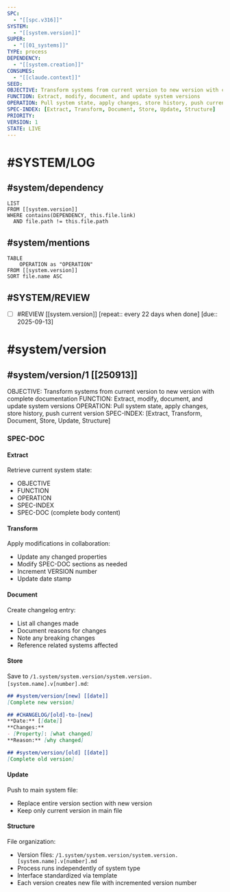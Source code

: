 ```yaml
---
SPC:
  - "[[spc.v316]]"
SYSTEM:
  - "[[system.version]]"
SUPER:
  - "[[01_systems]]"
TYPE: process
DEPENDENCY:
  - "[[system.creation]]"
CONSUMES:
  - "[[claude.context]]"
SEED:
OBJECTIVE: Transform systems from current version to new version with complete documentation
FUNCTION: Extract, modify, document, and update system versions
OPERATION: Pull system state, apply changes, store history, push current version
SPEC-INDEX: [Extract, Transform, Document, Store, Update, Structure]
PRIORITY:
VERSION: 1
STATE: LIVE
---
```

# #SYSTEM/LOG
## #system/dependency
```dataview
LIST
FROM [[system.version]]
WHERE contains(DEPENDENCY, this.file.link)
  AND file.path != this.file.path
```
## #system/mentions
```dataview
TABLE
    OPERATION as "OPERATION"
FROM [[system.version]]
SORT file.name ASC
```
## #SYSTEM/REVIEW
- [ ] #REVIEW [[system.version]]  [repeat:: every 22 days when done]  [due:: 2025-09-13]
# #system/version
## #system/version/1 [[250913]]
OBJECTIVE: Transform systems from current version to new version with complete documentation
FUNCTION: Extract, modify, document, and update system versions
OPERATION: Pull system state, apply changes, store history, push current version
SPEC-INDEX: [Extract, Transform, Document, Store, Update, Structure]

### SPEC-DOC

#### Extract
Retrieve current system state:
- OBJECTIVE
- FUNCTION
- OPERATION
- SPEC-INDEX
- SPEC-DOC (complete body content)

#### Transform
Apply modifications in collaboration:
- Update any changed properties
- Modify SPEC-DOC sections as needed
- Increment VERSION number
- Update date stamp

#### Document
Create changelog entry:
- List all changes made
- Document reasons for changes
- Note any breaking changes
- Reference related systems affected

#### Store
Save to `/1.system/system.version/system.version.[system.name].v[number].md`:
```markdown
## #system/version/[new] [[date]]
[Complete new version]

## #CHANGELOG/[old]-to-[new]
**Date:** [[date]]
**Changes:**
- [Property]: [what changed]
**Reason:** [why changed]

## #system/version/[old] [[date]]
[Complete old version]
```

#### Update
Push to main system file:
- Replace entire version section with new version
- Keep only current version in main file

#### Structure
File organization:
- Version files: `/1.system/system.version/system.version.[system.name].v[number].md`
- Process runs independently of system type
- Interface standardized via template
- Each version creates new file with incremented version number
